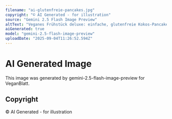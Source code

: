 ```yaml
---
filename: "ai-glutenfreie-pancakes.jpg"
copyright: "© AI Generated - for illustration"
source: "Gemini 2.5 Flash Image Preview"
altText: "Veganes Frühstück deluxe: einfache, glutenfreie Kokos-Pancakes"
aiGenerated: true
model: "gemini-2.5-flash-image-preview"
uploadDate: "2025-09-04T11:26:52.594Z"
---
```


# AI Generated Image

This image was generated by gemini-2.5-flash-image-preview for VeganBlatt.

## Copyright
© AI Generated - for illustration
